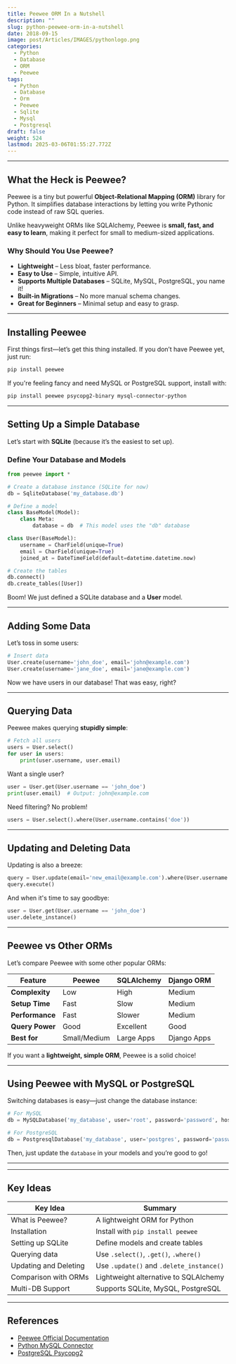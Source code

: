 ```yaml
---
title: Peewee ORM In a Nutshell
description: ""
slug: python-peewee-orm-in-a-nutshell
date: 2018-09-15
image: post/Articles/IMAGES/pythonlogo.png
categories:
  - Python
  - Database
  - ORM
  - Peewee
tags:
  - Python
  - Database
  - Orm
  - Peewee
  - Sqlite
  - Mysql
  - Postgresql
draft: false
weight: 524
lastmod: 2025-03-06T01:55:27.772Z
---
```

<!-- 
# Python Peewee ORM In a Nutshell

Ah, ORMs. You either love 'em or you hate 'em. But let's be real—nobody loves writing raw SQL all day. So, enter **Peewee**! It's like SQLAlchemy’s chill younger sibling—lightweight, simple, and doesn’t make you question your life choices.

Let’s dive into this bad boy and see what makes it tick! -->

***

## What the Heck is Peewee?

Peewee is a tiny but powerful **Object-Relational Mapping (ORM)** library for Python. It simplifies database interactions by letting you write Pythonic code instead of raw SQL queries.

Unlike heavyweight ORMs like SQLAlchemy, Peewee is **small, fast, and easy to learn**, making it perfect for small to medium-sized applications.

### Why Should You Use Peewee?

* **Lightweight** – Less bloat, faster performance.
* **Easy to Use** – Simple, intuitive API.
* **Supports Multiple Databases** – SQLite, MySQL, PostgreSQL, you name it!
* **Built-in Migrations** – No more manual schema changes.
* **Great for Beginners** – Minimal setup and easy to grasp.

***

## Installing Peewee

First things first—let’s get this thing installed. If you don’t have Peewee yet, just run:

```bash
pip install peewee
```

If you're feeling fancy and need MySQL or PostgreSQL support, install with:

```bash
pip install peewee psycopg2-binary mysql-connector-python
```

***

## Setting Up a Simple Database

Let’s start with **SQLite** (because it’s the easiest to set up).

### Define Your Database and Models

```python
from peewee import *

# Create a database instance (SQLite for now)
db = SqliteDatabase('my_database.db')

# Define a model
class BaseModel(Model):
    class Meta:
        database = db  # This model uses the "db" database

class User(BaseModel):
    username = CharField(unique=True)
    email = CharField(unique=True)
    joined_at = DateTimeField(default=datetime.datetime.now)

# Create the tables
db.connect()
db.create_tables([User])
```

Boom! We just defined a SQLite database and a **User** model.

***

## Adding Some Data

Let’s toss in some users:

```python
# Insert data
User.create(username='john_doe', email='john@example.com')
User.create(username='jane_doe', email='jane@example.com')
```

Now we have users in our database! That was easy, right?

***

## Querying Data

Peewee makes querying **stupidly simple**:

```python
# Fetch all users
users = User.select()
for user in users:
    print(user.username, user.email)
```

Want a single user?

```python
user = User.get(User.username == 'john_doe')
print(user.email)  # Output: john@example.com
```

Need filtering? No problem!

```python
users = User.select().where(User.username.contains('doe'))
```

***

## Updating and Deleting Data

Updating is also a breeze:

```python
query = User.update(email='new_email@example.com').where(User.username == 'john_doe')
query.execute()
```

And when it's time to say goodbye:

```python
user = User.get(User.username == 'john_doe')
user.delete_instance()
```

***

## Peewee vs Other ORMs

Let’s compare Peewee with some other popular ORMs:

| Feature         | Peewee       | SQLAlchemy | Django ORM  |
| --------------- | ------------ | ---------- | ----------- |
| **Complexity**  | Low          | High       | Medium      |
| **Setup Time**  | Fast         | Slow       | Medium      |
| **Performance** | Fast         | Slower     | Medium      |
| **Query Power** | Good         | Excellent  | Good        |
| **Best for**    | Small/Medium | Large Apps | Django Apps |

If you want a **lightweight, simple ORM**, Peewee is a solid choice!

***

## Using Peewee with MySQL or PostgreSQL

Switching databases is easy—just change the database instance:

```python
# For MySQL
db = MySQLDatabase('my_database', user='root', password='password', host='localhost')

# For PostgreSQL
db = PostgresqlDatabase('my_database', user='postgres', password='password', host='localhost')
```

Then, just update the `database` in your models and you’re good to go!

***

<!-- ## Conclusion

Peewee is an awesome, lightweight ORM that makes working with databases **way easier** than raw SQL. It’s perfect for small to medium-sized projects, and its simple syntax makes it a joy to use.

So, if you’re tired of writing SQL queries by hand but don’t want the overhead of SQLAlchemy, **give Peewee a shot!**

Happy coding! 🚀 -->

***

## Key Ideas

| Key Idea              | Summary                                  |
| --------------------- | ---------------------------------------- |
| What is Peewee?       | A lightweight ORM for Python             |
| Installation          | Install with `pip install peewee`        |
| Setting up SQLite     | Define models and create tables          |
| Querying data         | Use `.select()`, `.get()`, `.where()`    |
| Updating and Deleting | Use `.update()` and `.delete_instance()` |
| Comparison with ORMs  | Lightweight alternative to SQLAlchemy    |
| Multi-DB Support      | Supports SQLite, MySQL, PostgreSQL       |

***

## References

* [Peewee Official Documentation](https://peewee.readthedocs.io/)
* [Python MySQL Connector](https://dev.mysql.com/doc/connector-python/en/)
* [PostgreSQL Psycopg2](https://www.psycopg.org/docs/)
